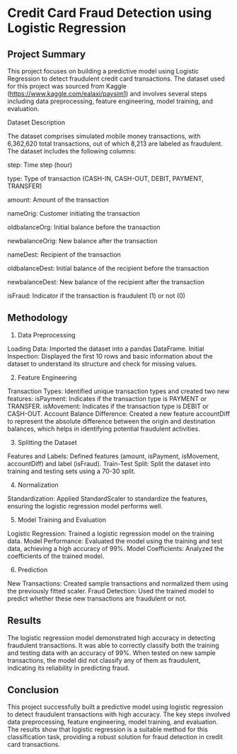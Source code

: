 # Credit Card Fraud Detection using Logistic Regression

## Project Summary

This project focuses on building a predictive model using Logistic Regression to detect fraudulent credit card transactions. The dataset used for this project was sourced from Kaggle (https://www.kaggle.com/ealaxi/paysim1) and involves several steps including data preprocessing, feature engineering, model training, and evaluation.

Dataset Description

The dataset comprises simulated mobile money transactions, with 6,362,620 total transactions, out of which 8,213 are labeled as fraudulent. The dataset includes the following columns:

step: Time step (hour)

type: Type of transaction (CASH-IN, CASH-OUT, DEBIT, PAYMENT, TRANSFER)

amount: Amount of the transaction

nameOrig: Customer initiating the transaction

oldbalanceOrg: Initial balance before the transaction

newbalanceOrig: New balance after the transaction

nameDest: Recipient of the transaction

oldbalanceDest: Initial balance of the recipient before the transaction

newbalanceDest: New balance of the recipient after the transaction

isFraud: Indicator if the transaction is fraudulent (1) or not (0)

## Methodology

1. Data Preprocessing
   
Loading Data: Imported the dataset into a pandas DataFrame.
Initial Inspection: Displayed the first 10 rows and basic information about the dataset to understand its structure and check for missing values.

2. Feature Engineering
   
Transaction Types: Identified unique transaction types and created two new features:
isPayment: Indicates if the transaction type is PAYMENT or TRANSFER.
isMovement: Indicates if the transaction type is DEBIT or CASH-OUT.
Account Balance Difference: Created a new feature accountDiff to represent the absolute difference between the origin and destination balances, which helps in identifying potential fraudulent activities.

3. Splitting the Dataset
   
Features and Labels: Defined features (amount, isPayment, isMovement, accountDiff) and label (isFraud).
Train-Test Split: Split the dataset into training and testing sets using a 70-30 split.

4. Normalization
   
Standardization: Applied StandardScaler to standardize the features, ensuring the logistic regression model performs well.

5. Model Training and Evaluation
   
Logistic Regression: Trained a logistic regression model on the training data.
Model Performance: Evaluated the model using the training and test data, achieving a high accuracy of 99%.
Model Coefficients: Analyzed the coefficients of the trained model.

6. Prediction
 
New Transactions: Created sample transactions and normalized them using the previously fitted scaler.
Fraud Detection: Used the trained model to predict whether these new transactions are fraudulent or not.

## Results

The logistic regression model demonstrated high accuracy in detecting fraudulent transactions. It was able to correctly classify both the training and testing data with an accuracy of 99%. When tested on new sample transactions, the model did not classify any of them as fraudulent, indicating its reliability in predicting fraud.

## Conclusion

This project successfully built a predictive model using logistic regression to detect fraudulent transactions with high accuracy. The key steps involved data preprocessing, feature engineering, model training, and evaluation. The results show that logistic regression is a suitable method for this classification task, providing a robust solution for fraud detection in credit card transactions.
